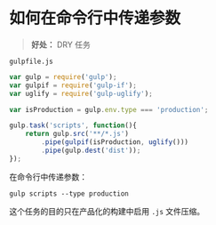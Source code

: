 # 如何在命令行中传递参数

> **好处：** DRY 任务

`gulpfile.js`

```javascript
var gulp = require('gulp');
var gulpif = require('gulp-if');
var uglify = require('gulp-uglify');

var isProduction = gulp.env.type === 'production';

gulp.task('scripts', function(){
    return gulp.src('**/*.js')
        .pipe(gulpif(isProduction, uglify()))
        .pipe(gulp.dest('dist'));
});
```

在命令行中传递参数：

    gulp scripts --type production
    
这个任务的目的只在产品化的构建中启用 `.js` 文件压缩。